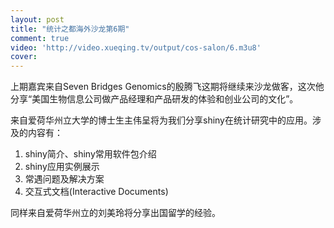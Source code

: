 ```yaml
---
layout: post
title: "统计之都海外沙龙第6期"
comment: true
video: 'http://video.xueqing.tv/output/cos-salon/6.m3u8'
cover:  
---
```




上期嘉宾来自Seven Bridges Genomics的殷腾飞这期将继续来沙龙做客，这次他分享“美国生物信息公司做产品经理和产品研发的体验和创业公司的文化”。 

来自爱荷华州立大学的博士生主伟呈将为我们分享shiny在统计研究中的应用。涉及的内容有：

1. shiny简介、shiny常用软件包介绍
2. shiny应用实例展示
3. 常遇问题及解决方案
4. 交互式文档(Interactive Documents)

同样来自爱荷华州立的刘美玲将分享出国留学的经验。